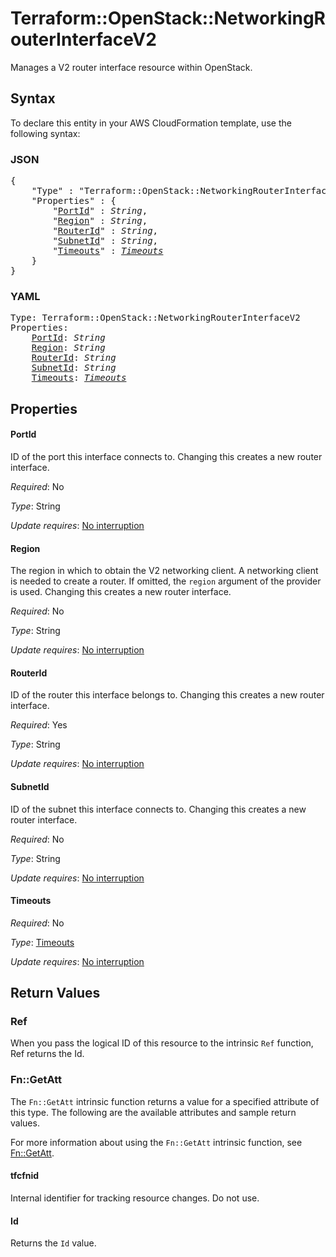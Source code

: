 # Terraform::OpenStack::NetworkingRouterInterfaceV2

Manages a V2 router interface resource within OpenStack.

## Syntax

To declare this entity in your AWS CloudFormation template, use the following syntax:

### JSON

<pre>
{
    "Type" : "Terraform::OpenStack::NetworkingRouterInterfaceV2",
    "Properties" : {
        "<a href="#portid" title="PortId">PortId</a>" : <i>String</i>,
        "<a href="#region" title="Region">Region</a>" : <i>String</i>,
        "<a href="#routerid" title="RouterId">RouterId</a>" : <i>String</i>,
        "<a href="#subnetid" title="SubnetId">SubnetId</a>" : <i>String</i>,
        "<a href="#timeouts" title="Timeouts">Timeouts</a>" : <i><a href="timeouts.md">Timeouts</a></i>
    }
}
</pre>

### YAML

<pre>
Type: Terraform::OpenStack::NetworkingRouterInterfaceV2
Properties:
    <a href="#portid" title="PortId">PortId</a>: <i>String</i>
    <a href="#region" title="Region">Region</a>: <i>String</i>
    <a href="#routerid" title="RouterId">RouterId</a>: <i>String</i>
    <a href="#subnetid" title="SubnetId">SubnetId</a>: <i>String</i>
    <a href="#timeouts" title="Timeouts">Timeouts</a>: <i><a href="timeouts.md">Timeouts</a></i>
</pre>

## Properties

#### PortId

ID of the port this interface connects to. Changing
this creates a new router interface.

_Required_: No

_Type_: String

_Update requires_: [No interruption](https://docs.aws.amazon.com/AWSCloudFormation/latest/UserGuide/using-cfn-updating-stacks-update-behaviors.html#update-no-interrupt)

#### Region

The region in which to obtain the V2 networking client.
A networking client is needed to create a router. If omitted, the
`region` argument of the provider is used. Changing this creates a new
router interface.

_Required_: No

_Type_: String

_Update requires_: [No interruption](https://docs.aws.amazon.com/AWSCloudFormation/latest/UserGuide/using-cfn-updating-stacks-update-behaviors.html#update-no-interrupt)

#### RouterId

ID of the router this interface belongs to. Changing
this creates a new router interface.

_Required_: Yes

_Type_: String

_Update requires_: [No interruption](https://docs.aws.amazon.com/AWSCloudFormation/latest/UserGuide/using-cfn-updating-stacks-update-behaviors.html#update-no-interrupt)

#### SubnetId

ID of the subnet this interface connects to. Changing
this creates a new router interface.

_Required_: No

_Type_: String

_Update requires_: [No interruption](https://docs.aws.amazon.com/AWSCloudFormation/latest/UserGuide/using-cfn-updating-stacks-update-behaviors.html#update-no-interrupt)

#### Timeouts

_Required_: No

_Type_: <a href="timeouts.md">Timeouts</a>

_Update requires_: [No interruption](https://docs.aws.amazon.com/AWSCloudFormation/latest/UserGuide/using-cfn-updating-stacks-update-behaviors.html#update-no-interrupt)

## Return Values

### Ref

When you pass the logical ID of this resource to the intrinsic `Ref` function, Ref returns the Id.

### Fn::GetAtt

The `Fn::GetAtt` intrinsic function returns a value for a specified attribute of this type. The following are the available attributes and sample return values.

For more information about using the `Fn::GetAtt` intrinsic function, see [Fn::GetAtt](https://docs.aws.amazon.com/AWSCloudFormation/latest/UserGuide/intrinsic-function-reference-getatt.html).

#### tfcfnid

Internal identifier for tracking resource changes. Do not use.

#### Id

Returns the <code>Id</code> value.

